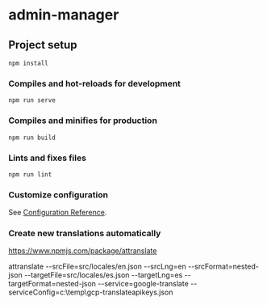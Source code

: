 # admin-manager

## Project setup
```
npm install
```

### Compiles and hot-reloads for development
```
npm run serve
```

### Compiles and minifies for production
```
npm run build
```

### Lints and fixes files
```
npm run lint
```

### Customize configuration
See [Configuration Reference](https://cli.vuejs.org/config/).

### Create new translations automatically

https://www.npmjs.com/package/attranslate

attranslate --srcFile=src/locales/en.json --srcLng=en --srcFormat=nested-json --targetFile=src/locales/es.json --targetLng=es --targetFormat=nested-json --service=google-translate --serviceConfig=c:\temp\gcp-translateapikeys.json